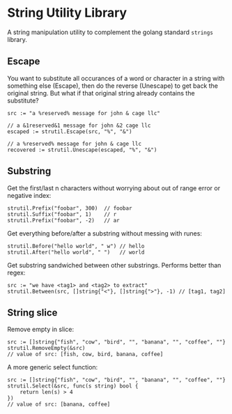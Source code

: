 String Utility Library
======================
A string manipulation utility to complement the golang standard `strings` library.


Escape
------
You want to substitute all occurances of a word or character in a string with something else (Escape), then 
do the reverse (Unescape) to get back the original string. But what if that original string already contains the 
substitute?

```golang
src := "a %reserved% message for john & cage llc"

// a &1reserved&1 message for john &2 cage llc
escaped := strutil.Escape(src, "%", "&")

// a %reserved% message for john & cage llc
recovered := strutil.Unescape(escaped, "%", "&")
```


Substring
---------
Get the first/last n characters without worrying about out of range error or negative index:

```golang
strutil.Prefix("foobar", 300)  // foobar
strutil.Suffix("foobar", 1)    // r
strutil.Prefix("foobar", -2)   // ar
```

Get everything before/after a substring without messing with runes:

```golang
strutil.Before("hello world", " w") // hello
strutil.After("hello world", " ")   // world
```

Get substring sandwiched between other substrings. Performs better than regex:

```golang
src := "we have <tag1> and <tag2> to extract"
strutil.Between(src, []string{"<"}, []string{">"}, -1) // [tag1, tag2]
```


String slice
------------
Remove empty in slice:

```golang
src := []string{"fish", "cow", "bird", "", "banana", "", "coffee", ""}
strutil.RemoveEmpty(&src)
// value of src: [fish, cow, bird, banana, coffee]
```

A more generic select function:

```golang
src := []string{"fish", "cow", "bird", "", "banana", "", "coffee", ""}
strutil.Select(&src, func(s string) bool {
	return len(s) > 4
})
// value of src: [banana, coffee]
```
